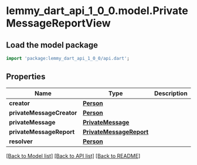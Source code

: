 # lemmy_dart_api_1_0_0.model.PrivateMessageReportView

## Load the model package
```dart
import 'package:lemmy_dart_api_1_0_0/api.dart';
```

## Properties
Name | Type | Description | Notes
------------ | ------------- | ------------- | -------------
**creator** | [**Person**](Person.md) |  | 
**privateMessageCreator** | [**Person**](Person.md) |  | 
**privateMessage** | [**PrivateMessage**](PrivateMessage.md) |  | 
**privateMessageReport** | [**PrivateMessageReport**](PrivateMessageReport.md) |  | 
**resolver** | [**Person**](Person.md) |  | [optional] 

[[Back to Model list]](../README.md#documentation-for-models) [[Back to API list]](../README.md#documentation-for-api-endpoints) [[Back to README]](../README.md)


